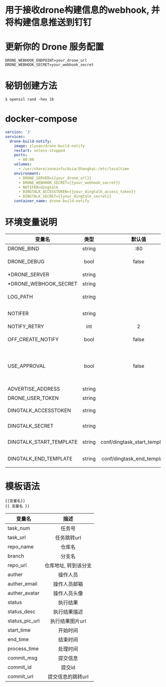 # 用于接收drone构建信息的webhook, 并将构建信息推送到钉钉

# 更新你的 Drone 服务配置

```text
DRONE_WEBHOOK_ENDPOINT=your_drone_url
DRONE_WEBHOOK_SECRET=your_webhook_secret
```

# 秘钥创建方法

```console
$ openssl rand -hex 16
```

# docker-compose
```yaml
version: '3'
services:
  drone-build-notify:
    image: zlyuan/drone-build-notify
    restart: unless-stopped
    ports:
      - 80:80
    volumes:
      - /usr/share/zoneinfo/Asia/Shanghai:/etc/localtime
    environment:
      - DRONE_SERVER={{your_drone_url}}
      - DRONE_WEBHOOK_SECRET={{your_webhook_secret}}
      - NOTIFER=dingtalk
      - DINGTALK_ACCESSTOKEN={{your_dingtalk_access_token}}
      - DINGTALK_SECRET={{your_dingtalk_secret}}
    container_name: drone-build-notify
```

# 环境变量说明

| 变量名                  |  类型  |             默认值              |                        说明                        |              示例               |
| ----------------------- | :----: | :-----------------------------: | :------------------------------------------------: | :-----------------------------: |
| DRONE_BIND              | string |               :80               |                    服务监听地址                    |               :80               |
| DRONE_DEBUG             |  bool  |              false              |              调试模式,会输出额外信息               |              false              |
| *DRONE_SERVER           | string |                                 |                   drone服务地址                    |
| *DRONE_WEBHOOK_SECRET   | string |                                 |                    webhook秘钥                     |
| LOG_PATH                | string |                                 |          日志文件输出目录,不需要预先创建           |
| NOTIFER                 | string |                                 |          通告者,多个通告者用半角逗号隔开           |            dingtalk             |
| NOTIFY_RETRY            |  int   |                2                |                  通告失败重试次数                  |                2                |
| OFF_CREATE_NOTIFY       |  bool  |              false              |                 关闭创建动作的通告                 |              false              |
| USE_APPROVAL            |  bool  |              false              | 使用审批, AdvertiseAddress和DroneUserToken不能为空 |                                 |
| ADVERTISE_ADDRESS       | string |                                 |                      公告地址                      | http://notify.drone.example.com |
| DRONE_USER_TOKEN        | string |                                 |                   drone用户token                   |                                 |
| DINGTALK_ACCESSTOKEN    | string |                                 |            dingtalk通告者的access_token            |
| DINGTALK_SECRET         | string |                                 |               dingtalk通告者的secret               |
| DINGTALK_START_TEMPLATE | string | conf/dingtask_start_template.md |              钉钉消息任务开始模板文件              |
| DINGTALK_END_TEMPLATE   | string |  conf/dingtask_end_template.md  |              钉钉消息任务结束模板文件              |

# 模板语法

```
{{变量名}}
{{ 变量名 }}
```

| 变量名         |         描述         |
| -------------- | :------------------: |
| task_num       |        任务号        |
| task_url       |     任务跳转url      |
| repo_name      |        仓库名        |
| branch         |        分支名        |
| repo_url       | 仓库地址, 转到该分支 |
| auther         |       操作人员       |
| auther_email   |     操作人员邮箱     |
| auther_avatar  |     操作人员头像     |
| status         |       执行结果       |
| status_desc    |     执行结果描述     |
| status_pic_url |   执行结果图片url    |
| start_time     |       开始时间       |
| end_time       |       结束时间       |
| process_time   |       处理时间       |
| commit_msg     |       提交信息       |
| commit_id      |        提交id        |
| commit_url     |  提交信息的跳转url   |
